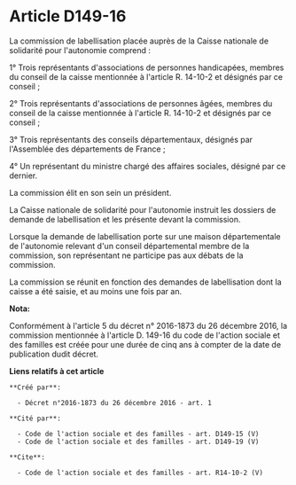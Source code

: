 # Article D149-16

La commission de labellisation placée auprès de la Caisse nationale de solidarité pour l'autonomie comprend : 

1° Trois représentants d'associations de personnes handicapées, membres du conseil de la caisse mentionnée à l'article R.
14-10-2 et désignés par ce conseil ; 

2° Trois représentants d'associations de personnes âgées, membres du conseil de la caisse mentionnée à l'article R. 14-10-2
et désignés par ce conseil ; 

3° Trois représentants des conseils départementaux, désignés par l'Assemblée des départements de France ; 

4° Un représentant du ministre chargé des affaires sociales, désigné par ce dernier. 

La commission élit en son sein un président. 

La Caisse nationale de solidarité pour l'autonomie instruit les dossiers de demande de labellisation et les présente devant
la commission. 

Lorsque la demande de labellisation porte sur une maison départementale de l'autonomie relevant d'un conseil départemental
membre de la commission, son représentant ne participe pas aux débats de la commission. 

La commission se réunit en fonction des demandes de labellisation dont la caisse a été saisie, et au moins une fois par an.

**Nota:**

Conformément à l'article 5 du décret n° 2016-1873 du 26 décembre 2016, la commission mentionnée à l'article D. 149-16 du code
de l'action sociale et des familles est créée pour une durée de cinq ans à compter de la date de publication dudit décret.

**Liens relatifs à cet article**

	**Créé par**:

	  - Décret n°2016-1873 du 26 décembre 2016 - art. 1

	**Cité par**:

	  - Code de l'action sociale et des familles - art. D149-15 (V)
	  - Code de l'action sociale et des familles - art. D149-19 (V)

	**Cite**:

	  - Code de l'action sociale et des familles - art. R14-10-2 (V)

